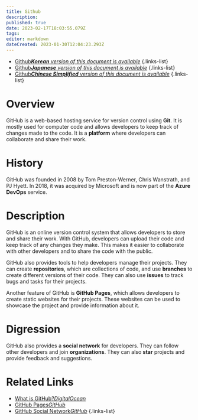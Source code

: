 ```yaml
---
title: Github
description: 
published: true
date: 2023-02-17T18:03:55.079Z
tags: 
editor: markdown
dateCreated: 2023-01-30T12:04:23.293Z
---
```


- [Github***Korean** version of this document is available*](/ko/Knowledge-base/Dictionary/github)
{.links-list}
- [Github***Japanese** version of this document is available*](/ja/Knowledge-base/Dictionary/github)
{.links-list}
- [Github***Chinese Simplified** version of this document is available*](/zh/Knowledge-base/Dictionary/github)
{.links-list}


# Overview
GitHub is a web-based hosting service for version control using **Git**. It is mostly used for computer code and allows developers to keep track of changes made to the code. It is a **platform** where developers can collaborate and share their work.

# History
GitHub was founded in 2008 by Tom Preston-Werner, Chris Wanstrath, and PJ Hyett. In 2018, it was acquired by Microsoft and is now part of the **Azure DevOps** service. 

# Description
GitHub is an online version control system that allows developers to store and share their work. With GitHub, developers can upload their code and keep track of any changes they make. This makes it easier to collaborate with other developers and to share the code with the public. 

GitHub also provides tools to help developers manage their projects. They can create **repositories**, which are collections of code, and use **branches** to create different versions of their code. They can also use **issues** to track bugs and tasks for their projects. 

Another feature of GitHub is **GitHub Pages**, which allows developers to create static websites for their projects. These websites can be used to showcase the project and provide information about it. 

# Digression
GitHub also provides a **social network** for developers. They can follow other developers and join **organizations**. They can also **star** projects and provide feedback and suggestions. 

# Related Links
- [What is GitHub?*DigitalOcean*](https://www.digitalocean.com/community/tutorials/what-is-github)
- [GitHub Pages*GitHub*](https://pages.github.com/)
- [GitHub Social Network*GitHub*](https://help.github.com/en/github/getting-started-with-github/github-s-social-network)
{.links-list}